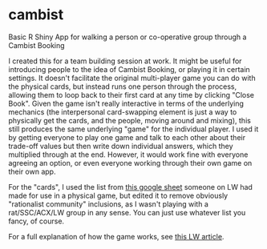 # cambist
Basic R Shiny App for walking a person or co-operative group through a Cambist Booking

I created this for a team building session at work. It might be useful for introducing people to the idea of Cambist Booking, or playing it in certain settings.
It doesn't facilitate the original multi-player game you can do with the physical cards, but instead runs one person through the process, allowing them to loop back to their first card at any time by clicking "Close Book".
Given the game isn't really interactive in terms of the underlying mechanics (the interpersonal card-swapping element is just a way to physically get the cards, and the people, moving around and mixing), this still produces the same underlying "game" for the individual player.
I used it by getting everyone to play one game and talk to each other about their trade-off values but then write down individual answers, which they multiplied through at the end. However, it would work fine with everyone agreeing an option, or even everyone working through their own game on their own app.

For the "cards", I used the list from [this google sheet](https://docs.google.com/spreadsheets/d/1RD1YvRjU1At6MMPXDO99ASdxUbHQ35E164ebyOWgTrc/edit?usp=sharing) someone on LW had made for use in a physical game, but edited it to remove obviously "rationalist community" inclusions, as I wasn't playing with a rat/SSC/ACX/LW group in any sense. You can just use whatever list you fancy, of course.

For a full explanation of how the game works, see [this LW article](https://www.lesswrong.com/posts/fXMWri2XgMFNf2yBP/cambist-booking).
